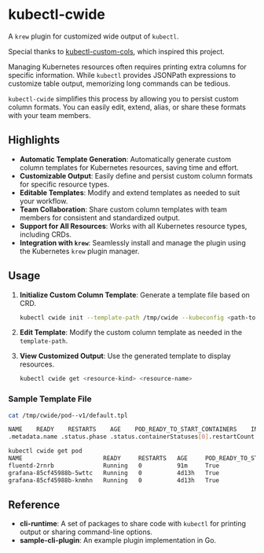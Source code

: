 # kubectl-cwide
A `krew` plugin for customized wide output of `kubectl`.

Special thanks to [kubectl-custom-cols](https://github.com/webofmars/kubectl-custom-cols), which inspired this project.

Managing Kubernetes resources often requires printing extra columns for specific information. While `kubectl` provides JSONPath expressions to customize table output, memorizing long commands can be tedious. 

`kubectl-cwide` simplifies this process by allowing you to persist custom column formats. You can easily edit, extend, alias, or share these formats with your team members.

## Highlights
- **Automatic Template Generation**: Automatically generate custom column templates for Kubernetes resources, saving time and effort.
- **Customizable Output**: Easily define and persist custom column formats for specific resource types.
- **Editable Templates**: Modify and extend templates as needed to suit your workflow.
- **Team Collaboration**: Share custom column templates with team members for consistent and standardized output.
- **Support for All Resources**: Works with all Kubernetes resource types, including CRDs.
- **Integration with `krew`**: Seamlessly install and manage the plugin using the Kubernetes `krew` plugin manager.

## Usage
1. **Initialize Custom Column Template**: Generate a template file based on CRD.
   ```sh
   kubectl cwide init --template-path /tmp/cwide --kubeconfig <path-to-kubeconfig-file-with-crd-read-permission>
   ```

2. **Edit Template**: Modify the custom column template as needed in the `template-path`.

3. **View Customized Output**: Use the generated template to display resources.
   ```sh
   kubectl cwide get <resource-kind> <resource-name>
   ```

### Sample Template File

```sh
cat /tmp/cwide/pod--v1/default.tpl

NAME    READY    RESTARTS    AGE    POD_READY_TO_START_CONTAINERS    INITIALIZED    READY CONTAINERS_READY    POD_SCHEDULED
.metadata.name .status.phase .status.containerStatuses[0].restartCount .metadata.creationTimestamp .status.conditions[?(@.type=="PodReadyToStartContainers")].status .status.conditions[?(@.type=="PodReadyToStartContainers")].status    .status.conditions[?(@.type=="PodReadyToStartContainers")].status .status.conditions[?(@.type=="PodReadyToStartContainers")].status .status.conditions[?(@.type=="PodReadyToStartContainers")].status

kubectl cwide get pod
NAME                       READY     RESTARTS   AGE     POD_READY_TO_START_CONTAINERS   INITIALIZED   READY   CONTAINERS_READY   POD_SCHEDULED
fluentd-2rnrb              Running   0          91m     True                            True          True    True               True
grafana-85cf45988b-5wttc   Running   0          4d13h   True                            True          True    True               True
grafana-85cf45988b-knmhn   Running   0          4d13h   True                            True          True    True               True
```

## Reference 
- **cli-runtime**: A set of packages to share code with `kubectl` for printing output or sharing command-line options.
- **sample-cli-plugin**: An example plugin implementation in Go.